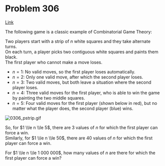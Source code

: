 # Problem 306

[Link](https://projecteuler.net/problem=306)

The following game is a classic example of Combinatorial Game Theory:

Two players start with a strip of $n$ white squares and they take alternate turns.  
On each turn, a player picks two contiguous white squares and paints them black.  
The first player who cannot make a move loses.

*   $n = 1$: No valid moves, so the first player loses automatically.
*   $n = 2$: Only one valid move, after which the second player loses.
*   $n = 3$: Two valid moves, but both leave a situation where the second player loses.
*   $n = 4$: Three valid moves for the first player, who is able to win the game by painting the two middle squares.
*   $n = 5$: Four valid moves for the first player (shown below in red), but no matter what the player does, the second player (blue) wins.

![0306_pstrip.gif](resources/images/0306_pstrip.gif?1678992056)

So, for $1 \\le n \\le 5$, there are 3 values of $n$ for which the first player can force a win.  
Similarly, for $1 \\le n \\le 50$, there are 40 values of $n$ for which the first player can force a win.

For $1 \\le n \\le 1 000 000$, how many values of $n$ are there for which the first player can force a win?
